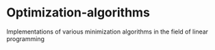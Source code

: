 # Optimization-algorithms
Implementations of various minimization algorithms in the field of linear programming
